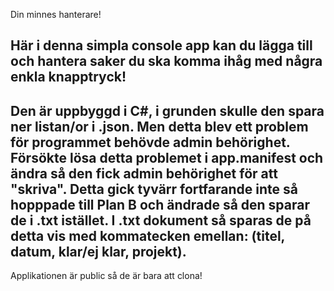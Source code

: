 Din minnes hanterare!

Här i denna simpla console app kan du lägga till och hantera saker du ska komma ihåg med några enkla knapptryck!
----------------------------------------
Den är uppbyggd i C#, i grunden  skulle den spara ner listan/or i  .json.
Men detta blev ett problem för programmet behövde admin behörighet.
Försökte lösa detta problemet i app.manifest och ändra så den fick admin behörighet för att  "skriva".
Detta gick tyvärr fortfarande inte så hopppade till Plan B och ändrade så  den sparar de i .txt istället.
I .txt dokument så sparas de på detta  vis med kommatecken emellan: (titel, datum, klar/ej klar, projekt).
---------------------------------------
Applikationen är public så de är bara att clona!
